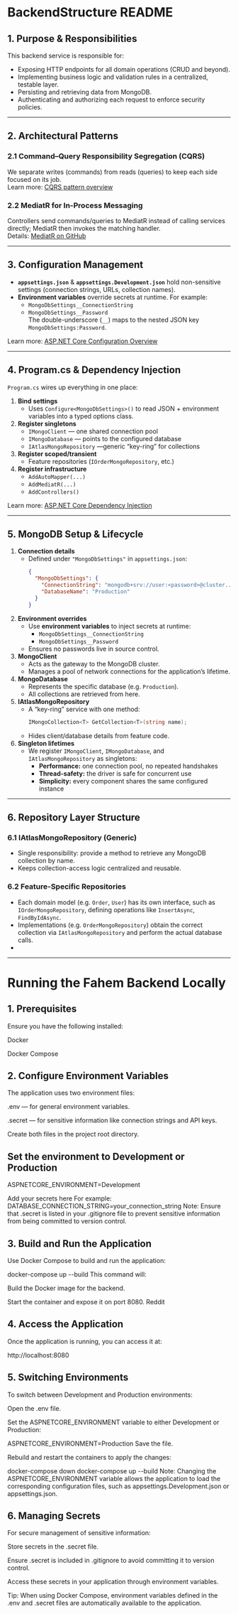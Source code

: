 # BackendStructure README

## 1. Purpose & Responsibilities

This backend service is responsible for:

- Exposing HTTP endpoints for all domain operations (CRUD and beyond).  
- Implementing business logic and validation rules in a centralized, testable layer.  
- Persisting and retrieving data from MongoDB.  
- Authenticating and authorizing each request to enforce security policies.  

---

## 2. Architectural Patterns

### 2.1 Command–Query Responsibility Segregation (CQRS)  
We separate writes (commands) from reads (queries) to keep each side focused on its job.  
Learn more: [CQRS pattern overview](https://learn.microsoft.com/en-us/azure/architecture/patterns/cqrs)

### 2.2 MediatR for In-Process Messaging  
Controllers send commands/queries to MediatR instead of calling services directly; MediatR then invokes the matching handler.  
Details: [MediatR on GitHub](https://github.com/jbogard/MediatR)

---

## 3. Configuration Management

- **`appsettings.json`** & **`appsettings.Development.json`** hold non-sensitive settings (connection strings, URLs, collection names).  
- **Environment variables** override secrets at runtime. For example:  
  - `MongoDbSettings__ConnectionString`  
  - `MongoDbSettings__Password`  
  The double-underscore (`__`) maps to the nested JSON key `MongoDbSettings:Password`.  

Learn more: [ASP.NET Core Configuration Overview](https://learn.microsoft.com/en-us/aspnet/core/fundamentals/configuration/?view=aspnetcore-9.0)

---

## 4. Program.cs & Dependency Injection

`Program.cs` wires up everything in one place:

1. **Bind settings**  
   - Uses `Configure<MongoDbSettings>()` to read JSON + environment variables into a typed options class.  
2. **Register singletons**  
   - `IMongoClient` — one shared connection pool  
   - `IMongoDatabase` — points to the configured database  
   - `IAtlasMongoRepository` —generic “key-ring” for collections  
3. **Register scoped/transient**  
   - Feature repositories (`IOrderMongoRepository`, etc.)  
4. **Register infrastructure**  
   - `AddAutoMapper(...)`  
   - `AddMediatR(...)`  
   - `AddControllers()`  

Learn more: [ASP.NET Core Dependency Injection](https://learn.microsoft.com/en-us/aspnet/core/fundamentals/dependency-injection)

---

## 5. MongoDB Setup & Lifecycle

1. **Connection details**  
   - Defined under `"MongoDbSettings"` in `appsettings.json`:  
     ```json
     {
       "MongoDbSettings": {
         "ConnectionString": "mongodb+srv://user:<password>@cluster...",
         "DatabaseName": "Production"
       }
     }
     ```
2. **Environment overrides**  
   - Use **environment variables** to inject secrets at runtime:  
     - `MongoDbSettings__ConnectionString`  
     - `MongoDbSettings__Password`  
   - Ensures no passwords live in source control.  
3. **MongoClient**  
   - Acts as the gateway to the MongoDB cluster.  
   - Manages a pool of network connections for the application’s lifetime.  
4. **MongoDatabase**  
   - Represents the specific database (e.g. `Production`).  
   - All collections are retrieved from here.  
5. **IAtlasMongoRepository**  
   - A “key-ring” service with one method:  
     ```csharp
     IMongoCollection<T> GetCollection<T>(string name);
     ```  
   - Hides client/database details from feature code.  
6. **Singleton lifetimes**  
   - We register `IMongoClient`, `IMongoDatabase`, and `IAtlasMongoRepository` as singletons:  
     - **Performance:** one connection pool, no repeated handshakes  
     - **Thread-safety:** the driver is safe for concurrent use  
     - **Simplicity:** every component shares the same configured instance  

---

## 6. Repository Layer Structure

### 6.1 IAtlasMongoRepository (Generic)  
- Single responsibility: provide a method to retrieve any MongoDB collection by name.  
- Keeps collection-access logic centralized and reusable.  

### 6.2 Feature-Specific Repositories  
- Each domain model (e.g. `Order`, `User`) has its own interface, such as `IOrderMongoRepository`, defining operations like `InsertAsync`, `FindByIdAsync`.  
- Implementations (e.g. `OrderMongoRepository`) obtain the correct collection via `IAtlasMongoRepository` and perform the actual database calls.
- 


---







# Running the Fahem Backend Locally
## 1. Prerequisites
Ensure you have the following installed:

Docker

Docker Compose​

## 2. Configure Environment Variables
The application uses two environment files:​

.env — for general environment variables.

.secret — for sensitive information like connection strings and API keys.​

Create both files in the project root directory.​


## Set the environment to Development or Production
ASPNETCORE_ENVIRONMENT=Development



 Add your secrets here
 For example:
 DATABASE_CONNECTION_STRING=your_connection_string
Note: Ensure that .secret is listed in your .gitignore file to prevent sensitive information from being committed to version control.​

## 3. Build and Run the Application
Use Docker Compose to build and run the application:​


docker-compose up --build
This command will:​

Build the Docker image for the backend.

Start the container and expose it on port 8080.​
Reddit

## 4. Access the Application
Once the application is running, you can access it at:​


http://localhost:8080

## 5. Switching Environments
To switch between Development and Production environments:​

Open the .env file.

Set the ASPNETCORE_ENVIRONMENT variable to either Development or Production:​


ASPNETCORE_ENVIRONMENT=Production
Save the file.

Rebuild and restart the containers to apply the changes:​


docker-compose down
docker-compose up --build
Note: Changing the ASPNETCORE_ENVIRONMENT variable allows the application to load the corresponding configuration files, such as appsettings.Development.json or appsettings.json. ​

## 6. Managing Secrets
For secure management of sensitive information:​

Store secrets in the .secret file.

Ensure .secret is included in .gitignore to avoid committing it to version control.

Access these secrets in your application through environment variables.​

Tip: When using Docker Compose, environment variables defined in the .env and .secret files are automatically available to the application. 
